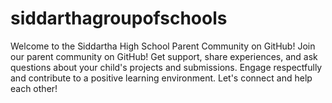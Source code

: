 # siddarthagroupofschools
Welcome to the Siddartha High School Parent Community on GitHub! Join our parent community on GitHub! Get support, share experiences, and ask questions about your child's projects and submissions. Engage respectfully and contribute to a positive learning environment. Let's connect and help each other!
